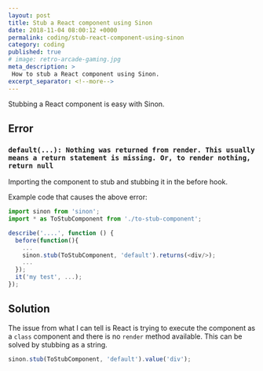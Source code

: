 ```yaml
---
layout: post
title: Stub a React component using Sinon
date: 2018-11-04 08:00:12 +0000
permalink: coding/stub-react-component-using-sinon
category: coding
published: true
# image: retro-arcade-gaming.jpg
meta_description: >
 How to stub a React component using Sinon.
excerpt_separator: <!--more-->
---
```


Stubbing a React component is easy with Sinon.

<!--more-->

## Error

### `default(...): Nothing was returned from render. This usually means a return statement is missing. Or, to render nothing, return null`

Importing the component to stub and stubbing it in the before hook.

Example code that causes the above error:

```javascript
import sinon from 'sinon';
import * as ToStubComponent from './to-stub-component';

describe('....', function () {
  before(function(){
    ...
    sinon.stub(ToStubComponent, 'default').returns(<div/>);
    ...
  });
  it('my test', ...);
});
```

## Solution

The issue from what I can tell is React is trying to execute the component as a `class` component and there is no `render` method available. This can be solved by stubbing as a string.

```javascript
sinon.stub(ToStubComponent, 'default').value('div');
```
